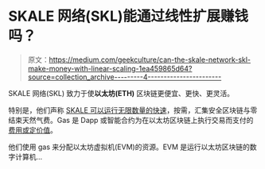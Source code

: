 # SKALE 网络(SKL)能通过线性扩展赚钱吗？

> 原文：<https://medium.com/geekculture/can-the-skale-network-skl-make-money-with-linear-scaling-1ea459865d64?source=collection_archive---------4----------------------->

SKALE 网络(SKL) 致力于使**以太坊(ETH)** 区块链更便宜、更快、更灵活。

特别是，他们声称 [SKALE 可以运行无限数量的快速](https://skale.space/)，按需，汇集安全区块链与零结束天然气费。Gas 是 Dapp 或智能合约为在以太坊区块链上执行交易而支付的[费用或定价值](https://www.investopedia.com/terms/g/gas-ethereum.asp)。

他们使用 gas 来分配以太坊虚拟机(EVM)的资源。EVM 是运行以太坊区块链的数字计算机…